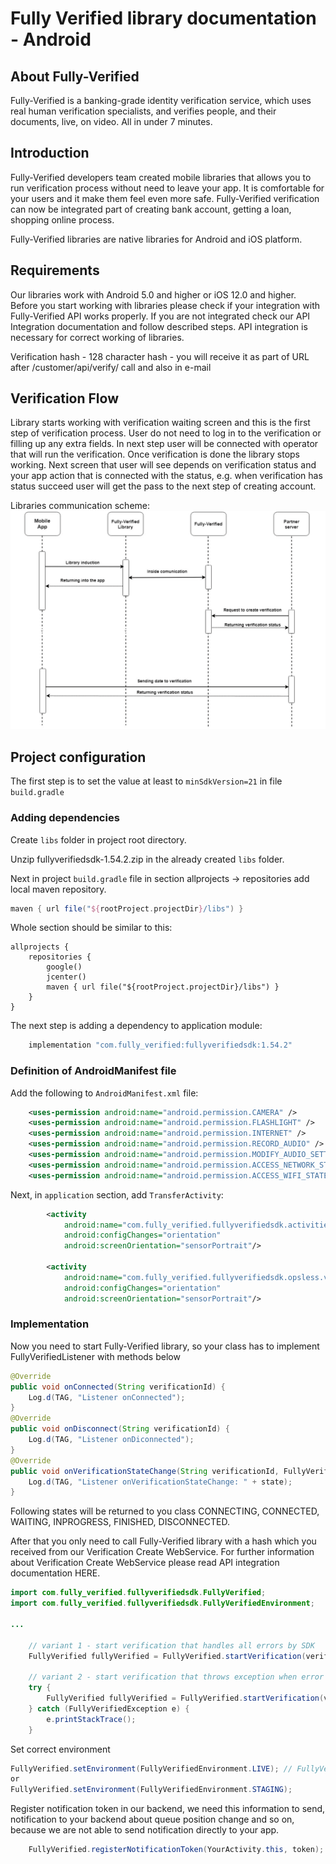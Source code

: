 # Fully Verified library documentation - Android

## About Fully-Verified

Fully-Verified is a banking-grade identity verification service, which uses real human verification specialists, 
and verifies people, and their documents, live, on video. All in under 7 minutes.

## Introduction
Fully-Verified developers team created mobile libraries that allows you to run verification process without need to 
leave your app. It is comfortable for your users and it make them feel even more safe. Fully-Verified verification 
can now be integrated part of creating bank account, getting a loan, shopping online process.

Fully-Verified libraries are native libraries for Android and iOS platform.

## Requirements
Our libraries work with Android 5.0 and higher or iOS 12.0 and higher. Before you start working with libraries please 
check if your integration with Fully-Verified API works properly. If you are not integrated check our API Integration 
documentation and follow described steps. API integration is necessary for correct working of libraries.

Verification hash - 128 character hash - you will receive it as part of URL after /customer/api/verify/ call and also 
in e-mail

## Verification Flow
Library starts working with verification waiting screen and this is the first step of verification process. User do not 
need to log in to the verification or filling up any extra fields. In next step user will be connected with operator 
that will run the verification. Once verification is done the library stops working. Next screen that user will see 
depends on verification status and your app action that is connected with the status, e.g. when verification has status 
succeed user will get the pass to the next step of creating account.

Libraries communication scheme:
![Graph](images/graph.png "Flow Graph")

## Project configuration

The first step is to set the value at least to `minSdkVersion=21` in file `build.gradle`

### Adding dependencies

Create `libs` folder in project root directory.

Unzip fullyverifiedsdk-1.54.2.zip in the already created `libs` folder.

Next in project `build.gradle` file in section allprojects -> repositories add local maven repository.
```gradle
maven { url file("${rootProject.projectDir}/libs") }
```

Whole section should be similar to this:
```
allprojects {
    repositories {
        google()
        jcenter()
        maven { url file("${rootProject.projectDir}/libs") }
    }
}
```

The next step is adding a dependency to application module:

```gradle
    implementation "com.fully_verified:fullyverifiedsdk:1.54.2"
```


### Definition of AndroidManifest file

Add the following to `AndroidManifest.xml` file:

```xml
    <uses-permission android:name="android.permission.CAMERA" />
    <uses-permission android:name="android.permission.FLASHLIGHT" />
    <uses-permission android:name="android.permission.INTERNET" />
    <uses-permission android:name="android.permission.RECORD_AUDIO" />
    <uses-permission android:name="android.permission.MODIFY_AUDIO_SETTINGS" />
    <uses-permission android:name="android.permission.ACCESS_NETWORK_STATE" />
    <uses-permission android:name="android.permission.ACCESS_WIFI_STATE" />
```

Next, in `application` section, add `TransferActivity`:

```xml
        <activity
            android:name="com.fully_verified.fullyverifiedsdk.activities.FullyVerified"
            android:configChanges="orientation"
            android:screenOrientation="sensorPortrait"/>

        <activity
            android:name="com.fully_verified.fullyverifiedsdk.opsless.view.FullyVerified"
            android:configChanges="orientation"
            android:screenOrientation="sensorPortrait"/>
```

### Implementation
Now you need to start Fully-Verified library, so your class has to implement FullyVerifiedListener with methods below

```java
@Override
public void onConnected(String verificationId) {
    Log.d(TAG, "Listener onConnected");
}
@Override
public void onDisconnect(String verificationId) {
    Log.d(TAG, "Listener onDiconnected");
}
@Override
public void onVerificationStateChange(String verificationId, FullyVerifiedState state) {
    Log.d(TAG, "Listener onVerificationStateChange: " + state);
}
```
Following states will be returned to you class CONNECTING, CONNECTED, WAITING, INPROGRESS, FINISHED, DISCONNECTED.

After that you only need to call Fully-Verified library with a hash which you received from our Verification Create 
WebService. For further information about Verification Create WebService please read API integration documentation HERE.

```java
import com.fully_verified.fullyverifiedsdk.FullyVerified;
import com.fully_verified.fullyverifiedsdk.FullyVerifiedEnvironment;

...
    
    // variant 1 - start verification that handles all errors by SDK
    FullyVerified fullyVerified = FullyVerified.startVerification(verificationHash, YourActivity.this, this);

    // variant 2 - start verification that throws exception when error
    try {
        FullyVerified fullyVerified = FullyVerified.startVerification(verificationHash, YourActivity.this, this, false);
    } catch (FullyVerifiedException e) {
        e.printStackTrace();
    }
```

Set correct environment
```java
FullyVerified.setEnvironment(FullyVerifiedEnvironment.LIVE); // FullyVerifiedEnvironment.LIVE - is set by default, don't need to set it explicit
or
FullyVerified.setEnvironment(FullyVerifiedEnvironment.STAGING);
```
Register notification token in our backend, we need this information to send, notification to your backend about queue 
position change and so on, because we are not able to send notification directly to your app.
```java
    FullyVerified.registerNotificationToken(YourActivity.this, token);
```